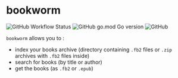 # bookworm

![GitHub Workflow Status](https://github.com/dir01/bookworm/actions/workflows/on_master.yml/badge.svg)
![GitHub go.mod Go version](https://img.shields.io/github/go-mod/go-version/dir01/bookworm)
![GitHub](https://img.shields.io/github/license/dir01/bookworm)

`bookworm` allows you to :
- index your books archive (directory containing `.fb2` files or `.zip` archives with `.fb2` files inside)
- search for books (by title or author)
- get the books (as `.fb2` or `.epub`)

